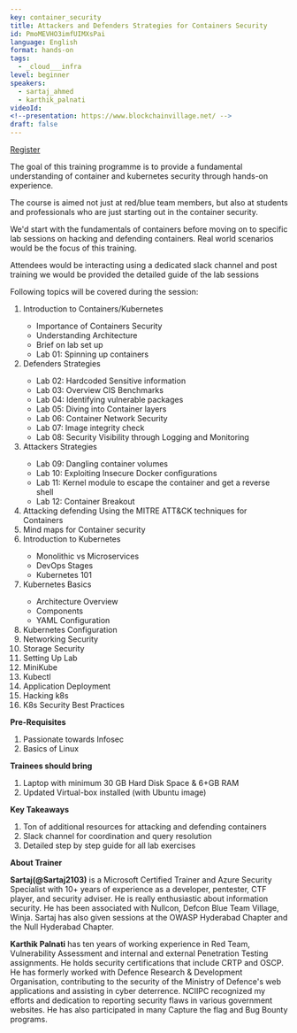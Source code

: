 ```yaml
---
key: container_security
title: Attackers and Defenders Strategies for Containers Security
id: PmoMEVHO3imfUIMXsPai
language: English
format: hands-on
tags:
  - _cloud___infra
level: beginner
speakers:
  - sartaj_ahmed
  - karthik_palnati
videoId: 
<!--presentation: https://www.blockchainvillage.net/ -->
draft: false
---
```


<a align="center" class="btn primary" target="_blank" rel="noopener" href="https://forms.gle/tvhqmqQn2xRCXfM39">Register</a>

The goal of this training programme is to provide a fundamental understanding of container and kubernetes security through hands-on experience.

The course is aimed not just at red/blue team members, but also at students and professionals who are just starting out in the container security.

We'd start with the fundamentals of containers before moving on to specific lab sessions on hacking and defending containers. Real world scenarios would be the focus of this training.

Attendees would be interacting using a dedicated slack channel and post training we would be provided the detailed guide of the lab sessions 

Following topics will be covered during the session:
<ol>
    <li>Introduction to Containers/Kubernetes</li>
    <ul>
        <li>Importance of Containers Security</li>
        <li>Understanding Architecture</li>
        <li>Brief on lab set up</li>
        <li>Lab 01: Spinning up containers</li>
    </ul>
    <li>Defenders Strategies</li>
    <ul>
        <li>Lab 02: Hardcoded Sensitive information</li>
        <li>Lab 03: Overview CIS Benchmarks</li>
        <li>Lab 04: Identifying vulnerable packages</li>
        <li>Lab 05: Diving into Container layers</li>
        <li>Lab 06: Container Network Security</li>
        <li>Lab 07: Image integrity check</li>
        <li>Lab 08: Security Visibility through Logging and Monitoring</li>
    </ul>
    <li>Attackers Strategies</li>
    <ul>
        <li>Lab 09: Dangling container volumes</li>
        <li>Lab 10: Exploiting Insecure Docker configurations</li>
        <li>Lab 11: Kernel module to escape the container and get a reverse shell</li>
        <li>Lab 12: Container Breakout</li>
    </ul>
    <li>Attacking defending Using the MITRE ATT&CK techniques for Containers</li>
    <li>Mind maps for Container security</li>
    <li>Introduction to Kubernetes</li>
    <ul>
      <li>Monolithic vs Microservices</li>
      <li>DevOps Stages</li>
      <li>Kubernetes 101</li>
    </ul>
    <li> Kubernetes Basics</li>
    <ul>
        <li>Architecture Overview</li>
        <li>Components</li>
        <li>YAML Configuration</li>
    </ul>
    <li>Kubernetes Configuration</li>
    <li>Networking Security</li>
    <li>Storage Security</li>
    <li>Setting Up Lab</li>
    <li>MiniKube</li>
    <li>Kubectl</li>
    <li>Application Deployment</li>
    <li>Hacking k8s</li>
    <li>K8s Security Best Practices</li>


</ol>

**Pre-Requisites**
<ol>
<li>Passionate towards Infosec</li>
<li>Basics of Linux</li>
</ol>

**Trainees should bring**
<ol>
  <li>Laptop with minimum 30 GB Hard Disk Space & 6+GB RAM</li>
  <li>Updated Virtual-box installed (with Ubuntu image)</li>
</ol>

**Key Takeaways**
<ol>
    <li>Ton of additional resources for attacking and defending containers</li>
    <li>Slack channel for coordination and query resolution</li>
    <li>Detailed step by step guide for all lab exercises</li>
</ol>

**About Trainer**

**Sartaj(@Sartaj2103)** is a Microsoft Certified Trainer and Azure Security Specialist with 10+ years of experience as a developer, pentester, CTF player, and security adviser. He is really enthusiastic about information security. He has been associated with Nullcon, Defcon Blue Team Village, Winja.
Sartaj has also given sessions at the OWASP Hyderabad Chapter and the Null Hyderabad Chapter. 

**Karthik Palnati** has ten years of working experience in Red Team, Vulnerability Assessment and internal and external Penetration Testing assignments. 
He holds security certifications that include CRTP and OSCP. He has formerly worked with Defence Research & Development Organisation, contributing to the security of the Ministry of Defence's web applications and assisting in cyber deterrence. 
NCIIPC recognized my efforts and dedication to reporting security flaws in various government websites. He has also participated in many Capture the flag and Bug Bounty programs.

<!--
<a align="center" class="btn primary" target="_blank" rel="noopener" href="https://docs.google.com/forms/d/1l0JWU9j-t_i0xJDF6NK7SPQoevcGx_ijkmsMoyvmxPk">Register</a>
-->